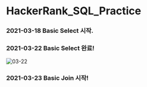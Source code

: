 # HackerRank_SQL_Practice

### 2021-03-18 Basic Select 시작.

### 2021-03-22 Basic Select 완료!
![03-22](https://user-images.githubusercontent.com/43642411/111941406-549b4200-8b14-11eb-8052-5c554b74529e.PNG)


### 2021-03-23 Basic Join 시작!
